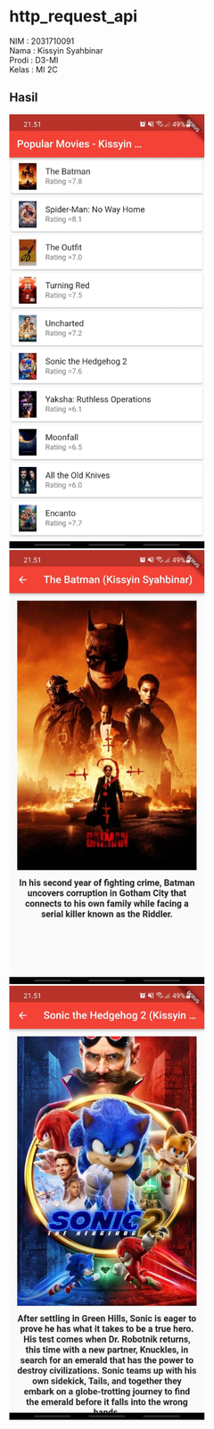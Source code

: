 # http_request_api

NIM : 2031710091 <br>
Nama : Kissyin Syahbinar <br>
Prodi : D3-MI<br>
Kelas : MI 2C <br>

## Hasil

<span><img src="assets/images/Gambar1.jpeg" width= "350"></span>
<span><img src="assets/images/Gambar2.jpeg" width= "350"></span>
<span><img src="assets/images/Gambar3.jpeg" width= "350"></span>
